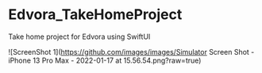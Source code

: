 # Edvora_TakeHomeProject
Take home project for Edvora using SwiftUI


![ScreenShot 1](https://github.com/images/images/Simulator Screen Shot - iPhone 13 Pro Max - 2022-01-17 at 15.56.54.png?raw=true)
